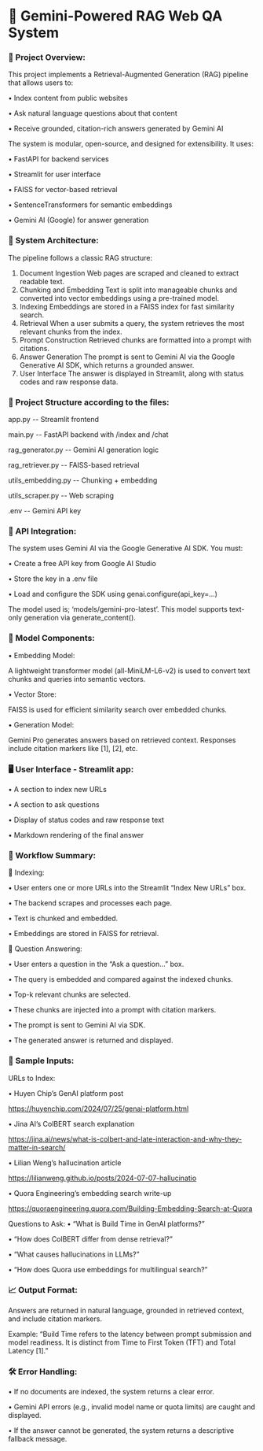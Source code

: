 # 📄 Gemini-Powered RAG Web QA System 

### 🧭 Project Overview:
This project implements a Retrieval-Augmented Generation (RAG) pipeline that allows users to:

•	Index content from public websites

•	Ask natural language questions about that content

•	Receive grounded, citation-rich answers generated by Gemini AI

The system is modular, open-source, and designed for extensibility. It uses:

•	FastAPI for backend services

•	Streamlit for user interface

•	FAISS for vector-based retrieval

•	SentenceTransformers for semantic embeddings

•	Gemini AI (Google) for answer generation

### 🧱 System Architecture:
The pipeline follows a classic RAG structure:
1.	Document Ingestion
Web pages are scraped and cleaned to extract readable text.
2.	Chunking and Embedding
Text is split into manageable chunks and converted into vector embeddings using a pre-trained model.
3.	Indexing
Embeddings are stored in a FAISS index for fast similarity search.
4.	Retrieval
When a user submits a query, the system retrieves the most relevant chunks from the index.
5.	Prompt Construction
Retrieved chunks are formatted into a prompt with citations.
6.	Answer Generation
The prompt is sent to Gemini AI via the Google Generative AI SDK, which returns a grounded answer.
7.	User Interface
The answer is displayed in Streamlit, along with status codes and raw response data.

### 📂 Project Structure according to the files:
app.py -- Streamlit frontend

main.py -- FastAPI backend with /index and /chat 

rag_generator.py -- Gemini AI generation logic 

rag_retriever.py -- FAISS-based retrieval 

utils_embedding.py -- Chunking + embedding 

utils_scraper.py -- Web scraping 

.env -- Gemini API key 

### 🔐 API Integration:
The system uses Gemini AI via the Google Generative AI SDK. You must:

•	Create a free API key from Google AI Studio

•	Store the key in a .env file

•	Load and configure the SDK using genai.configure(api_key=...)

The model used is;
‘models/gemini-pro-latest’. This model supports text-only generation via generate_content().

### 🧠 Model Components:
•	Embedding Model:

A lightweight transformer model (all-MiniLM-L6-v2) is used to convert text chunks and queries into semantic vectors.

•	Vector Store:

FAISS is used for efficient similarity search over embedded chunks.

•	Generation Model:

Gemini Pro generates answers based on retrieved context. Responses include citation markers like [1], [2], etc.

### 🖥️ User Interface - Streamlit app:
•	A section to index new URLs

•	A section to ask questions

•	Display of status codes and raw response text

•	Markdown rendering of the final answer

### 🔄 Workflow Summary:
🔹 Indexing:

•	User enters one or more URLs into the Streamlit “Index New URLs” box.

•	The backend scrapes and processes each page.

•	Text is chunked and embedded.

•	Embeddings are stored in FAISS for retrieval.

🔹 Question Answering:

•	User enters a question in the “Ask a question…” box.

•	The query is embedded and compared against the indexed chunks.

•	Top-k relevant chunks are selected.

•	These chunks are injected into a prompt with citation markers.

•	The prompt is sent to Gemini AI via SDK.

•	The generated answer is returned and displayed.

### 🧪 Sample Inputs:
URLs to Index:

•	Huyen Chip’s GenAI platform post

https://huyenchip.com/2024/07/25/genai-platform.html

•	Jina AI’s ColBERT search explanation

https://jina.ai/news/what-is-colbert-and-late-interaction-and-why-they-matter-in-search/

•	Lilian Weng’s hallucination article

https://lilianweng.github.io/posts/2024-07-07-hallucinatio

•	Quora Engineering’s embedding search write-up

https://quoraengineering.quora.com/Building-Embedding-Search-at-Quora


Questions to Ask:
•	“What is Build Time in GenAI platforms?”

•	“How does ColBERT differ from dense retrieval?”

•	“What causes hallucinations in LLMs?”

•	“How does Quora use embeddings for multilingual search?”

### 📈 Output Format:
Answers are returned in natural language, grounded in retrieved context, and include citation markers. 

Example: “Build Time refers to the latency between prompt submission and model readiness. It is distinct from Time to First Token (TFT) and Total Latency [1].”

### 🛠️ Error Handling:
•	If no documents are indexed, the system returns a clear error.

•	Gemini API errors (e.g., invalid model name or quota limits) are caught and displayed.

•	If the answer cannot be generated, the system returns a descriptive fallback message.





